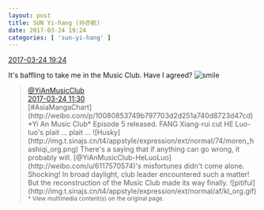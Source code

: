 ```yaml
---
layout: post
title: SUN Yi-hang (孙亦航)
date: 2017-03-24 19:24
categories: [ 'sun-yi-hang' ]
---
```


<div class="weibo-info">
  <a href="http://weibo.com/6108316220/EBiQVpjjx">2017-03-24 19:24</a>
</div>

It's baffling to take me in the Music Club. Have I agreed? ![smile](http://img.t.sinajs.cn/t4/appstyle/expression/ext/normal/5c/huanglianwx_org.gif)

<!-- more -->

> <div class="weibo-post-name">
>   <a href="http://weibo.com/u/6094546964">@YiAnMusicClub</a>
> </div>
> <div class="weibo-info">
>   <a href="http://weibo.com/6094546964/EBfKwnNhN">2017-03-24 11:30</a>
> </div>
> [#AsiaMangaChart](http://weibo.com/p/10080853749b797703d2d251a740d8723d47cd) *Yi An Music Club* Episode 5 released. FANG Xiang-rui cut HE Luo-luo's plait … plait … ![Husky](http://img.t.sinajs.cn/t4/appstyle/expression/ext/normal/74/moren_hashiqi_org.png) There's a saying that if anything can go wrong, it probably will. [@YiAnMusicClub-HeLuoLuo](http://weibo.com/u/6117570574)'s misfortunes didn't come alone. Shocking! In broad daylight, club leader encountered such a matter! But the reconstruction of the Music Club made its way finally. ![pitiful](http://img.t.sinajs.cn/t4/appstyle/expression/ext/normal/af/kl_org.gif)  
> <small>* View multimedia content(s) on the original page.</small>
